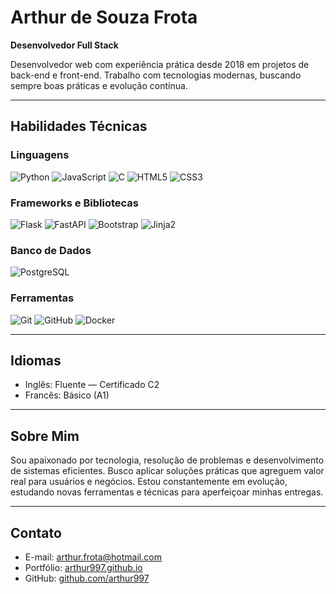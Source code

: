 # Arthur de Souza Frota

**Desenvolvedor Full Stack**  

Desenvolvedor web com experiência prática desde 2018 em projetos de back-end e front-end. Trabalho com tecnologias modernas, buscando sempre boas práticas e evolução contínua.

---

## Habilidades Técnicas

### Linguagens
![Python](https://img.shields.io/badge/Python-3776AB?style=flat-square&logo=python&logoColor=white)
![JavaScript](https://img.shields.io/badge/JavaScript-F7DF1E?style=flat-square&logo=javascript&logoColor=black)
![C](https://img.shields.io/badge/C-00599C?style=flat-square&logo=c&logoColor=white)
![HTML5](https://img.shields.io/badge/HTML5-E34F26?style=flat-square&logo=html5&logoColor=white)
![CSS3](https://img.shields.io/badge/CSS3-1572B6?style=flat-square&logo=css3&logoColor=white)

### Frameworks e Bibliotecas
![Flask](https://img.shields.io/badge/Flask-000000?style=flat-square&logo=flask&logoColor=white)
![FastAPI](https://img.shields.io/badge/FastAPI-009688?style=flat-square&logo=fastapi&logoColor=white)
![Bootstrap](https://img.shields.io/badge/Bootstrap-563D7C?style=flat-square&logo=bootstrap&logoColor=white)
![Jinja2](https://img.shields.io/badge/Jinja2-B41717?style=flat-square&logo=jinja&logoColor=white)

### Banco de Dados
![PostgreSQL](https://img.shields.io/badge/PostgreSQL-336791?style=flat-square&logo=postgresql&logoColor=white)

### Ferramentas
![Git](https://img.shields.io/badge/Git-F05032?style=flat-square&logo=git&logoColor=white)
![GitHub](https://img.shields.io/badge/GitHub-181717?style=flat-square&logo=github&logoColor=white)
![Docker](https://img.shields.io/badge/Docker-2496ED?style=flat-square&logo=docker&logoColor=white)

---

## Idiomas

- Inglês: Fluente — Certificado C2
- Francês: Básico (A1)

---

## Sobre Mim

Sou apaixonado por tecnologia, resolução de problemas e desenvolvimento de sistemas eficientes. Busco aplicar soluções práticas que agreguem valor real para usuários e negócios. Estou constantemente em evolução, estudando novas ferramentas e técnicas para aperfeiçoar minhas entregas.

---

## Contato

- E-mail: arthur.frota@hotmail.com
- Portfólio: [arthur997.github.io](https://arthur997.github.io)
- GitHub: [github.com/arthur997](https://github.com/arthur997)
